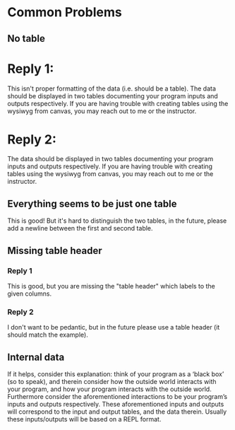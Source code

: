 # Common Problems

## No table

# Reply 1:
This isn't proper formatting of the data (i.e. should be a table). The data should be displayed in two tables documenting your program inputs and outputs respectively. If you are having trouble with creating tables using the wysiwyg from canvas, you may reach out to me or the instructor.

# Reply 2:

The data should be displayed in two tables documenting your program inputs and outputs respectively. If you are having trouble with creating tables using the wysiwyg from canvas, you may reach out to me or the instructor.


## Everything seems to be just one table

This is good! But it's hard to distinguish the two tables, in the future, please add a newline between the first and second table.

## Missing table header

### Reply 1

This is good, but you are missing the "table header" which labels to the given columns. 

### Reply 2

I don't want to be pedantic, but in the future please use a table header (it should match the example).


## Internal data

If it helps, consider this explanation: think of your program as a ‘black box’ (so to speak), and therein consider how the outside world interacts with your program, and how your program interacts with the outside world. Furthermore consider the aforementioned interactions to be your program’s inputs and outputs respectively. These aforementioned inputs and outputs will correspond to the input and output tables, and the data therein. Usually these inputs/outputs will be based on a REPL format.
